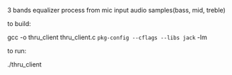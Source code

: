 3 bands equalizer process from mic input audio samples(bass, mid, treble)

to build:

gcc -o thru_client thru_client.c `pkg-config --cflags --libs jack` -lm

to run:

./thru_client
